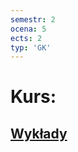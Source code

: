 ```yaml
---
semestr: 2
ocena: 5
ects: 2
typ: 'GK'
---
```


# Kurs:
## [Wykłady](/Notatki/Semestr%202/Podstawy%20automatyki%20i%20robotyki/Wyk%C5%82ady/Wyk%C5%82ady.md)

